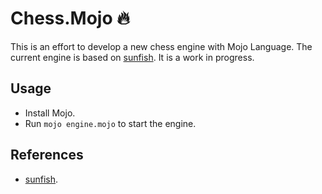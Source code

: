 # Chess.Mojo 🔥

This is an effort to develop a new chess engine with Mojo Language. The current engine is based on [sunfish](https://github.com/thomasahle/sunfish/). It is a work in progress.

## Usage

- Install Mojo.
- Run `mojo engine.mojo` to start the engine.

## References

- [sunfish](https://github.com/thomasahle/sunfish/).
